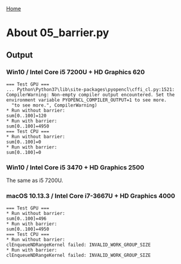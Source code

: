 [Home](../../../#overview)

# About 05_barrier.py

## Output

### Win10 / Intel Core i5 7200U + HD Graphics 620

```
=== Test GPU ===
... Python\Python37\lib\site-packages\pyopencl\cffi_cl.py:1521: CompilerWarning: Non-empty compiler output encountered. Set the environment variable PYOPENCL_COMPILER_OUTPUT=1 to see more.
  "to see more.", CompilerWarning)
* Run without barrier:
sum[0..100]=120
* Run with barrier:
sum[0..100]=4950
=== Test CPU ===
* Run without barrier:
sum[0..100]=0
* Run with barrier:
sum[0..100]=0
```

### Win10 / Intel Core i5 3470 + HD Graphics 2500

The same as i5 7200U.

### macOS 10.13.3 / Intel Core i7-3667U + HD Graphics 4000

```
=== Test GPU ===
* Run without barrier:
sum[0..100]=496
* Run with barrier:
sum[0..100]=4950
=== Test CPU ===
* Run without barrier:
clEnqueueNDRangeKernel failed: INVALID_WORK_GROUP_SIZE
* Run with barrier:
clEnqueueNDRangeKernel failed: INVALID_WORK_GROUP_SIZE
```
